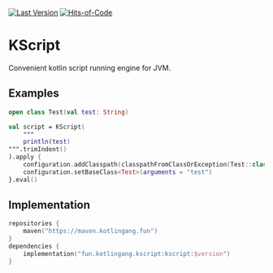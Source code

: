 [![Last Version](https://badge.kotlingang.fun/maven/fun/kotlingang/kscript/kscript)](https://maven.kotlingang.fun/fun/kotlingang/kscript/)
[![Hits-of-Code](https://hitsofcode.com/github/kotlingang/KScript)](https://hitsofcode.com/view/github/kotlingang/KScript)

# KScript

Convenient kotlin script running engine for JVM.

## Examples

```kotlin
open class Test(val test: String)

val script = KScript(
    """
    println(test)
""".trimIndent()
).apply {
    configuration.addClasspath(classpathFromClassOrException(Test::class))
    configuration.setBaseClass<Test>(arguments = "test")
}.eval()
```

## Implementation

```kotlin
repositories {
    maven("https://maven.kotlingang.fun")
}
dependencies {
    implementation("fun.kotlingang.kscript:kscript:$version")
}
```
